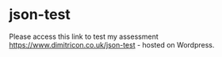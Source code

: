 # json-test
Please access this link to test my assessment https://www.dimitricon.co.uk/json-test - hosted on Wordpress.

